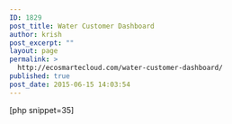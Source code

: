 ```yaml
---
ID: 1829
post_title: Water Customer Dashboard
author: krish
post_excerpt: ""
layout: page
permalink: >
  http://ecosmartecloud.com/water-customer-dashboard/
published: true
post_date: 2015-06-15 14:03:54
---
```

[php snippet=35]